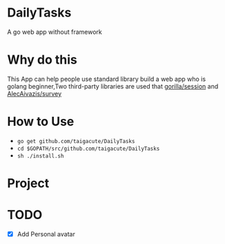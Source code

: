 # DailyTasks
A  go web app without framework
# Why do this

This App can help people use standard library build a web app who is golang beginner,Two third-party libraries are used that  [gorilla/session](https://github.com/gorilla/sessions) and  [AlecAivazis/survey](https://github.com/AlecAivazis/survey)  


# How to Use
- `go get github.com/taigacute/DailyTasks`
- `cd $GOPATH/src/github.com/taigacute/DailyTasks`
- `sh ./install.sh`

# Project

# TODO
- [x] Add Personal avatar
